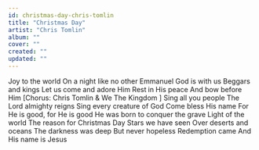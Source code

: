 ```yaml
---
id: christmas-day-chris-tomlin
title: "Christmas Day"
artist: "Chris Tomlin"
album: ""
cover: ""
created: ""
updated: ""
---
```


Joy to the world
On a night like no other
Emmanuel
God is with us
Beggars and kings
Let us come and adore Him
Rest in His peace
And bow before Him
[Chorus: Chris Tomlin & 
We The Kingdom
]
Sing all you people
The Lord almighty reigns
Sing every creature of God
Come bless His name
For He is good, for He is good
He was born to conquer the grave
Light of the world
The reason for Christmas Day
Stars we have seen
Over deserts and oceans
The darkness was deep
But never hopeless
Redemption came
And His name is Jesus